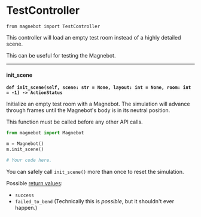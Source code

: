 # TestController

`from magnebot import TestController`

This controller will load an empty test room instead of a highly detailed scene.

This can be useful for testing the Magnebot.

***

#### init_scene

**`def init_scene(self, scene: str = None, layout: int = None, room: int = -1) -> ActionStatus`**

Initialize an empty test room with a Magnebot. The simulation will advance through frames until the Magnebot's body is in its neutral position.

This function must be called before any other API calls.

```python
from magnebot import Magnebot

m = Magnebot()
m.init_scene()

# Your code here.
```

You can safely call `init_scene()` more than once to reset the simulation.

Possible [return values](action_status.md):

- `success`
- `failed_to_bend` (Technically this is _possible_, but it shouldn't ever happen.)

